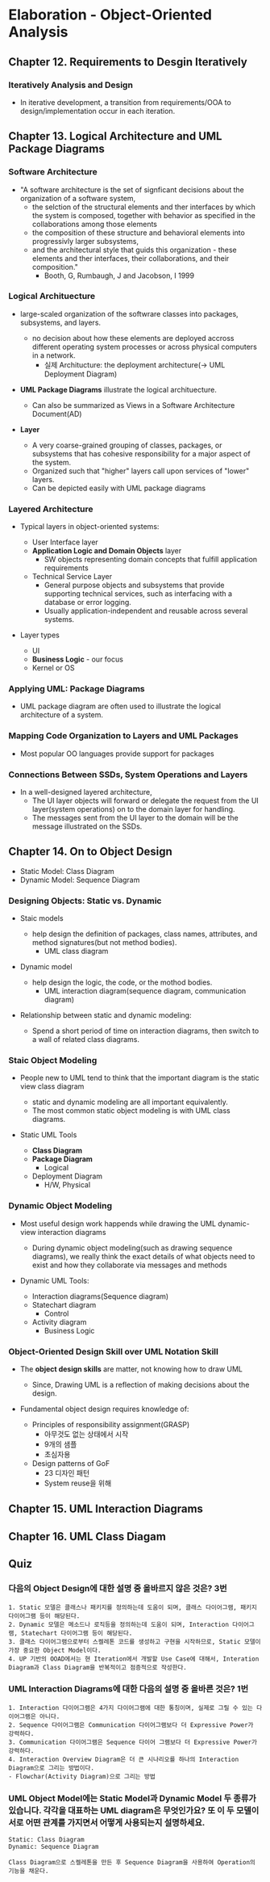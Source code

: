 # Elaboration - Object-Oriented Analysis

## Chapter 12. Requirements to Desgin Iteratively

### Iteratively Analysis and Design

- In iterative development, a transition from requirements/OOA to design/implementation occur in each iteration.

## Chapter 13. Logical Architecture and UML Package Diagrams

### Software Architecture

- "A software architecture is the set of signficant decisions about the organization of a software system,
  - the selction of the structural elements and ther interfaces by which the system is composed, together with behavior as specified in the collaborations among those elements
  - the composition of these structure and behavioral elements into progressivly larger subsystems,
  - and the architectural style that guids this organization - these elements and ther interfaces, their collaborations, and their composition."
    - Booth, G, Rumbaugh, J and Jacobson, I 1999

### Logical Archituecture

- large-scaled organization of the softwrare classes into packages, subsystems, and layers.

  - no decision about how these elements are deployed accross different operating system processes or across physical computers in a network.
    - 실제 Architucture: the deployment architecture(-> UML Deployment Diagram)

- **UML Package Diagrams** illustrate the logical archituecture.

  - Can also be summarized as Views in a Software Architecture Document(AD)

- **Layer**
  - A very coarse-grained grouping of classes, packages, or subsystems that has cohesive responsibility for a major aspect of the system.
  - Organized such that "higher" layers call upon services of "lower" layers.
  - Can be depicted easily with UML package diagrams

### Layered Architecture

- Typical layers in object-oriented systems:

  - User Interface layer
  - **Application Logic and Domain Objects** layer
    - SW objects representing domain concepts that fulfill application requirements
  - Technical Service Layer
    - General purpose objects and subsystems that provide supporting technical services, such as interfacing with a database or error logging.
    - Usually application-independent and reusable across several systems.

- Layer types
  - UI
  - **Business Logic** - our focus
  - Kernel or OS

### Applying UML: Package Diagrams

- UML package diagram are often used to illustrate the logical architecture of a system.

### Mapping Code Organization to Layers and UML Packages

- Most popular OO languages provide support for packages

### Connections Between SSDs, System Operations and Layers

- In a well-designed layered architecture,
  - The UI layer objects will forward or delegate the request from the UI layer(system operations) on to the domain layer for handling.
  - The messages sent from the UI layer to the domain will be the message illustrated on the SSDs.

## Chapter 14. On to Object Design

- Static Model: Class Diagram
- Dynamic Model: Sequence Diagram

### Designing Objects: Static vs. Dynamic

- Staic models

  - help design the definition of packages, class names, attributes, and method signatures(but not method bodies).
    - UML class diagram

- Dynamic model

  - help design the logic, the code, or the mothod bodies.
    - UML interaction diagram(sequence diagram, communication diagram)

- Relationship between static and dynamic modeling:
  - Spend a short period of time on interaction diagrams, then switch to a wall of related class diagrams.

### Staic Object Modeling

- People new to UML tend to think that the important diagram is the static view class diagram
  - static and dynamic modeling are all important equivalently.
  - The most common static object modeling is with UML class diagrams.

- Static UML Tools
  - **Class Diagram**
  - **Package Diagram**
    - Logical
  - Deployment Diagram
    - H/W, Physical

### Dynamic Object Modeling

- Most useful design work happends while drawing the UML dynamic-view interaction diagrams
  - During dynamic object modeling(such as drawing sequence diagrams), we really think the exact details of what objects need to exist and how they collaborate via messages and methods

- Dynamic UML Tools:
  - Interaction diagrams(Sequence diagram)
  - Statechart diagram
    - Control
  - Activity diagram
    - Business Logic

### Object-Oriented Design Skill over UML Notation Skill

- The **object design skills** are matter, not knowing how to draw UML
  - Since, Drawing UML is a reflection of making decisions about the design.

- Fundamental object design requires knowledge of:
  - Principles of responsibility assignment(GRASP)
    - 아무것도 없는 상태에서 시작
    - 9개의 샘플
    - 초심자용
  - Design patterns of GoF
    - 23 디자인 패턴
    - System reuse을 위해

## Chapter 15. UML Interaction Diagrams

## Chapter 16. UML Class Diagam

## Quiz

### 다음의 Object Design에 대한 설명 중 올바르지 않은 것은? 3번

```
1. Static 모델은 클래스나 패키지를 정의하는데 도움이 되며, 클래스 다이어그램, 패키지 다이어그램 등이 해당된다.
2. Dynamic 모델은 메소드나 로직등을 정의하는데 도움이 되며, Interaction 다이어그램, Statechart 다이어그램 등이 해당된다.
3. 클래스 다이어그램으로부터 스켈레톤 코드를 생성하고 구현을 시작하므로, Static 모델이 가장 중요한 Object Model이다.
4. UP 기반의 OOAD에서는 현 Iteration에서 개발할 Use Case에 대해서, Interation Diagram과 Class Diagram을 반복적이고 점증적으로 작성한다.
```

### UML Interaction Diagrams에 대한 다음의 설명 중 올바른 것은? 1번

```
1. Interaction 다이어그램은 4가지 다이어그램에 대한 통칭이며, 실제로 그릴 수 있는 다이어그램은 아니다.
2. Sequence 다이어그램은 Communication 다이어그램보다 더 Expressive Power가 강력하다.
3. Communication 다이어그램은 Sequence 다이어 그램보다 더 Expressive Power가 강력하다.
4. Interaction Overview Diagram은 더 큰 시나리오를 하나의 Interaction Diagram으로 그리는 방법이다.
- Flowchar(Activity Diagram)으로 그리는 방법
```

### UML Object Model에는 Static Model과 Dynamic Model 두 종류가 있습니다. 각각을 대표하는 UML diagram은 무엇인가요? 또 이 두 모델이 서로 어떤 관계를 가지면서 어떻게 사용되는지 설명하세요.

```
Static: Class Diagram
Dynamic: Sequence Diagram

Class Diagram으로 스켈레톤을 만든 후 Sequence Diagram을 사용하여 Operation의 기능을 채운다.
```